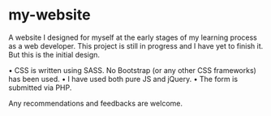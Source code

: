 # my-website
A website I designed for myself at the early stages of my learning process as a web developer.
This project is still in progress and I have yet to finish it. But this is the initial design.

•	CSS is written using SASS. No Bootstrap (or any other CSS frameworks) has been used.
•	I have used both pure JS and jQuery.
•	The form is submitted via PHP. 

Any recommendations and feedbacks are welcome.
